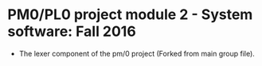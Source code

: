 # PM0/PL0 project module 2 - System software: Fall 2016

* The lexer component of the pm/0 project (Forked from main group file).
